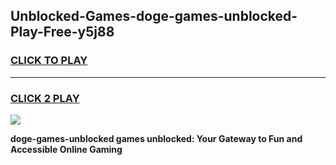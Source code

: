
## Unblocked-Games-doge-games-unblocked-Play-Free-y5j88
<h3>
<a href="https://premium76.site?title=doge-games-unblocked&ref=18A1">CLICK TO PLAY</a></h3>
<hr>

<h3>
<a href="https://premium76.site?title=doge-games-unblocked&ref=18A1">CLICK 2 PLAY</a>
  
</h3>

<a href="https://premium76.site?title=doge-games-unblocked&ref=18A1"><img src="https://clearcache.store/games.png"></a>


**doge-games-unblocked games unblocked: Your Gateway to Fun and Accessible Online Gaming**
